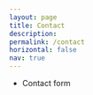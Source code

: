 ```yaml
---
layout: page
title: Contact
description: 
permalink: /contact
horizontal: false
nav: true
---
```


* Contact form